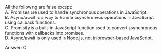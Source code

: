 All the following are false except:  
A.  Promises are used to handle synchronous operations in JavaScript.  
B.  Async/await is a way to handle asynchronous operations in JavaScript using callback functions.  
C.  Promisify is a built-in JavaScript function used to convert asynchronous functions with callbacks into promises.  
D.  Async/await is only used in Node.js, not in browser-based JavaScript.  



Answer: C.